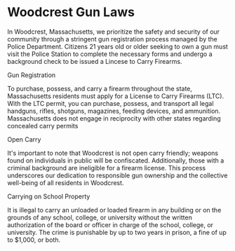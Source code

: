 # Woodcrest Gun Laws

In Woodcrest, Massachusetts, we prioritize the safety and security of our community through a stringent gun registration process managed by the Police Department. Citizens 21 years old or older seeking to own a gun must visit the Police Station to complete the necessary forms and undergo a background check to be issued a Lincese to Carry Firearms.


Gun Registration

To purchase, possess, and carry a firearm throughout the state, Massachusetts residents must apply for a License to Carry Firearms (LTC). With the LTC permit, you can purchase, possess, and transport all legal handguns, rifles, shotguns, magazines, feeding devices, and ammunition.  Massachusetts does not engage in reciprocity with other states regarding concealed carry permits

Open Carry

It's important to note that Woodcrest is not open carry friendly; weapons found on individuals in public will be confiscated. Additionally, those with a criminal background are ineligible for a firearm license. This process underscores our dedication to responsible gun ownership and the collective well-being of all residents in Woodcrest.

Carrying on School Property

It is illegal to carry an unloaded or loaded firearm in any building or on the grounds of any school, college, or university without the written authorization of the board or officer in charge of the school, college, or university.  The crime is punishable by up to two years in prison, a fine of up to $1,000, or both.
